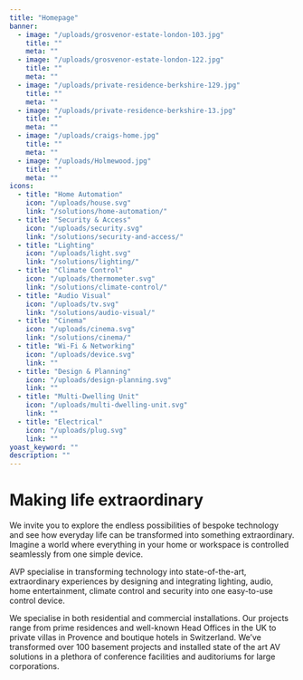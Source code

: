 ```yaml
---
title: "Homepage"
banner: 
  - image: "/uploads/grosvenor-estate-london-103.jpg"
    title: ""
    meta: ""
  - image: "/uploads/grosvenor-estate-london-122.jpg"
    title: ""
    meta: ""
  - image: "/uploads/private-residence-berkshire-129.jpg"
    title: ""
    meta: ""
  - image: "/uploads/private-residence-berkshire-13.jpg"
    title: ""
    meta: ""
  - image: "/uploads/craigs-home.jpg"
    title: ""
    meta: ""
  - image: "/uploads/Holmewood.jpg"
    title: ""
    meta: ""
icons: 
  - title: "Home Automation"
    icon: "/uploads/house.svg"
    link: "/solutions/home-automation/"
  - title: "Security & Access"
    icon: "/uploads/security.svg"
    link: "/solutions/security-and-access/"
  - title: "Lighting"
    icon: "/uploads/light.svg"
    link: "/solutions/lighting/"
  - title: "Climate Control"
    icon: "/uploads/thermometer.svg"
    link: "/solutions/climate-control/"
  - title: "Audio Visual"
    icon: "/uploads/tv.svg"
    link: "/solutions/audio-visual/"
  - title: "Cinema"
    icon: "/uploads/cinema.svg"
    link: "/solutions/cinema/"
  - title: "Wi-Fi & Networking"
    icon: "/uploads/device.svg"
    link: ""
  - title: "Design & Planning"
    icon: "/uploads/design-planning.svg"
    link: ""
  - title: "Multi-Dwelling Unit"
    icon: "/uploads/multi-dwelling-unit.svg"
    link: ""
  - title: "Electrical"
    icon: "/uploads/plug.svg"
    link: ""
yoast_keyword: ""
description: ""
---
```


# Making life extraordinary

We invite you to explore the endless possibilities of bespoke technology and see how everyday life can be transformed into something extraordinary. 
Imagine a world where everything in your home or workspace is controlled seamlessly from one simple device.

AVP specialise in transforming technology into state-of-the-art, extraordinary experiences by designing and integrating lighting, audio, home entertainment, climate control and security into one easy-to-use control device.

We specialise in both residential and commercial installations. Our projects range from prime residences and well-known Head Offices in the UK to private villas in Provence and boutique hotels in Switzerland. We’ve transformed over 100 basement projects and installed state of the art AV solutions in a plethora of conference facilities and auditoriums for large corporations.
